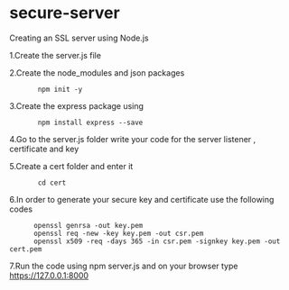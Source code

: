 ﻿# secure-server
Creating an SSL server using Node.js

1.Create the server.js file

2.Create the node_modules and json packages

           npm init -y 

3.Create the express package using
          
           npm install express --save

4.Go to the server.js folder write your code for the server listener , certificate and key

5.Create a cert folder  and enter it
          
           cd cert

6.In order to generate your secure key and certificate use the following codes

          openssl genrsa -out key.pem
          openssl req -new -key key.pem -out csr.pem
          openssl x509 -req -days 365 -in csr.pem -signkey key.pem -out cert.pem

7.Run the code  using npm server.js and on your browser type https://127.0.0.1:8000


